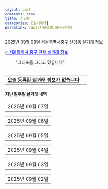 ```yaml
---
layout: post
comments: true
title: 신당동
categories: [실거래가]
permalink: /apt/서울특별시중구신당동
---
```


2025년 09월 08일 <a href="/apt/서울특별시중구">서울특별시중구</a> 신당동 실거래 정보

<a style="color: blue;" href="/apt/서울특별시중구">< 서울특별시 중구 전체 실거래 정보</a>

<script type="text/javascript">
  google.charts.load('current', {'packages':['corechart']});
  google.charts.setOnLoadCallback(drawChart);

  function drawChart() {
    var data = google.visualization.arrayToDataTable([['거래일', '매매', '전월세', '전매'], ['21-01', 0, 2, 0], ['21-02', 0, 1, 0], ['21-03', 0, 1, 0], ['21-04', 0, 1, 0], ['21-05', 0, 1, 0], ['21-06', 0, 2, 0], ['21-07', 5, 23, 0], ['21-08', 24, 87, 0], ['21-09', 18, 92, 0], ['21-10', 14, 78, 0], ['21-11', 10, 82, 0], ['21-12', 4, 93, 0], ['22-01', 5, 93, 0], ['22-02', 6, 115, 0], ['22-03', 7, 114, 0], ['22-04', 14, 88, 0], ['22-05', 13, 86, 0], ['22-06', 8, 99, 0], ['22-07', 2, 89, 0], ['22-08', 0, 19, 0], ['23-07', 0, 4, 0], ['23-08', 0, 1, 0], ['23-09', 0, 2, 0], ['23-10', 5, 14, 0], ['23-11', 12, 85, 0], ['23-12', 13, 99, 0], ['24-01', 1, 5, 0], ['24-02', 0, 3, 0], ['24-03', 0, 1, 0], ['24-04', 0, 2, 0], ['24-05', 0, 1, 0], ['24-06', 0, 1, 0], ['24-07', 0, 2, 0], ['24-08', 11, 18, 0], ['24-09', 21, 92, 0], ['24-10', 31, 25, 31], ['24-11', 2, 0, 2], ['24-12', 33, 33, 33], ['25-01', 38, 38, 38], ['25-02', 63, 63, 63], ['25-03', 97, 97, 97], ['25-04', 49, 49, 49], ['25-05', 55, 55, 55], ['25-06', 110, 110, 110], ['25-07', 19, 19, 19], ['25-08', 23, 23, 23], ['25-09', 4, 4, 4]]);

    var options = {
      title: '최근 1년간 유형별 거래량 추이',
      legend: { position: 'bottom' }
    };

    setTimeout(function() {
        var chart = new google.visualization.LineChart(document.getElementById('columnchart_material'));
        chart.draw(data, (options));
        document.getElementById('loading').style.display = 'none';
    }, 200);

  }
</script>


<div id="loading" style="z-index:20; display: block; margin-left: 35px">"그래프를 그리고 있습니다"</div>
<div id="columnchart_material" style="width: 95%; margin-left: -35px; display: block"></div>
<!--<div style="width: 95%; margin-left: -35px; display: block">
      <script async src="https://pagead2.googlesyndication.com/pagead/js/adsbygoogle.js?client=ca-pub-3485438051770037"
          crossorigin="anonymous"></script>
      <ins class="adsbygoogle"
          style="display:block"
          data-ad-format="fluid"
          data-ad-layout-key="-fb+5w+4e-db+86"
          data-ad-client="ca-pub-3485438051770037"
          data-ad-slot="1827090281"></ins>
      <script>
          (adsbygoogle = window.adsbygoogle || []).push({});
      </script>
</div>-->
<br>
<table>
  <tr>
    <td colspan="4" style="font-weight: bold;"><a href="/apt/서울특별시중구신당동">오늘 등록된 실거래 정보가 없습니다</a> &nbsp;&nbsp;&nbsp; <a style="color: blue; font-size: smaller;" href="/apt/서울특별시중구신당동"></a></td>
  </tr>
    
</table>
    
<div style="margin-top: 20px; margin-bottom: 13px"><b>지난 일주일 실거래 내역</b></div>

  <table style="width: 100%; margin-bottom: 1px">
      <tr class="header">
        <td>2025년 09월 07일</td>
      </tr>
      <tr class="child" style="display: none">
        <td>
            
        <table>
          <tr>
            <td colspan="4" style="font-weight: bold;"><a href="https://search.naver.com/search.naver?query=실거래정보없음">실거래정보없음</a> &nbsp;&nbsp;&nbsp; <a style="color: blue; font-size: smaller;" href="/apt/{real_region}신당동{name_without_space}"></a></td>            
          </tr>

        </table>
    
        </td>
      </tr>
  </table>
    
  <table style="width: 100%; margin-bottom: 1px">
      <tr class="header">
        <td>2025년 09월 06일</td>
      </tr>
      <tr class="child" style="display: none">
        <td>
            
        <table>
          <tr>
            <td colspan="4" style="font-weight: bold;"><a href="https://search.naver.com/search.naver?query=현대">현대</a> &nbsp;&nbsp;&nbsp; <a style="color: blue; font-size: smaller;" href="/apt/서울특별시중구신당동현대">면적별 최고가 ></a></td>            
          </tr>

          <tr>
            <td><a style="color: blue">매매</a></td>
            <td>9층</td>
            <td>139.275㎡</td>
            <td>계약일 2025-09-01</td>
          </tr>
          <tr>
            <td colspan="4"><a style="color: red;">신고가 </a>126,500 (중개거래)<br>기존최고가 125,000</td>
          </tr>
    
          <tr>
            <td><a style="color: blue">매매</a></td>
            <td>5층</td>
            <td>122.275㎡</td>
            <td>계약일 2025-09-04</td>
          </tr>
          <tr>
            <td colspan="4">112,000 (중개거래)</td>
          </tr>
    
          <tr>
            <td><a style="color: darkgreen">전세</a></td>
            <td>9층</td>
            <td>139.275㎡</td>
            <td>계약일 2025-09-01</td>
          </tr>
          <tr>
            <td colspan="4"><a style="color: red;">신고가 </a>126,500<br>기존최고가 125,000</td>
          </tr>
    
          <tr>
            <td><a style="color: darkgreen">전세</a></td>
            <td>5층</td>
            <td>122.275㎡</td>
            <td>계약일 2025-09-04</td>
          </tr>
          <tr>
            <td colspan="4">112,000</td>
          </tr>
    
          <tr>
            <td><a style="color: blue">전매</a></td>
            <td>9층</td>
            <td>139.275㎡</td>
            <td>계약일 2025-09-01</td>
          </tr>
          <tr>
            <td colspan="4"><a style="color: red;">신고가 </a>126,500 (중개거래)<br>기존최고가 125,000</td>
          </tr>
    
          <tr>
            <td><a style="color: blue">전매</a></td>
            <td>5층</td>
            <td>122.275㎡</td>
            <td>계약일 2025-09-04</td>
          </tr>
          <tr>
            <td colspan="4">112,000 (중개거래)</td>
          </tr>
    
        </table>
    
        </td>
      </tr>
  </table>
    
  <table style="width: 100%; margin-bottom: 1px">
      <tr class="header">
        <td>2025년 09월 05일</td>
      </tr>
      <tr class="child" style="display: none">
        <td>
            
        <table>
          <tr>
            <td colspan="4" style="font-weight: bold;"><a href="https://search.naver.com/search.naver?query=래미안하이베르">래미안하이베르</a> &nbsp;&nbsp;&nbsp; <a style="color: blue; font-size: smaller;" href="/apt/서울특별시중구신당동래미안하이베르">면적별 최고가 ></a></td>            
          </tr>

          <tr>
            <td><a style="color: blue">매매</a></td>
            <td>15층</td>
            <td>117㎡</td>
            <td>계약일 2025-08-28</td>
          </tr>
          <tr>
            <td colspan="4"><a style="color: red;">신고가 </a>148,000 (중개거래)<br>기존최고가 147,000</td>
          </tr>
    
        </table>
        <table style="margin-top: 5px">
          <tr>
            <td colspan="4" style="font-weight: bold;"><a href="https://search.naver.com/search.naver?query=삼성">삼성</a> &nbsp;&nbsp;&nbsp; <a style="color: blue; font-size: smaller;" href="/apt/서울특별시중구신당동삼성">면적별 최고가 ></a></td>            
          </tr>
    
          <tr>
            <td><a style="color: blue">매매</a></td>
            <td>17층</td>
            <td>114.91㎡</td>
            <td>계약일 2025-08-19</td>
          </tr>
          <tr>
            <td colspan="4">134,000 (중개거래)</td>
          </tr>
    
          <tr>
            <td><a style="color: blue">매매</a></td>
            <td>10층</td>
            <td>84.96㎡</td>
            <td>계약일 2025-08-29</td>
          </tr>
          <tr>
            <td colspan="4">126,000 (중개거래)</td>
          </tr>
    
        </table>
        <table style="margin-top: 5px">
          <tr>
            <td colspan="4" style="font-weight: bold;"><a href="https://search.naver.com/search.naver?query=신당푸르지오">신당푸르지오</a> &nbsp;&nbsp;&nbsp; <a style="color: blue; font-size: smaller;" href="/apt/서울특별시중구신당동신당푸르지오">면적별 최고가 ></a></td>            
          </tr>
    
          <tr>
            <td><a style="color: blue">매매</a></td>
            <td>6층</td>
            <td>114.48㎡</td>
            <td>계약일 2025-08-30</td>
          </tr>
          <tr>
            <td colspan="4">140,000 (중개거래)</td>
          </tr>
    
        </table>
        <table style="margin-top: 5px">
          <tr>
            <td colspan="4" style="font-weight: bold;"><a href="https://search.naver.com/search.naver?query=약수역더시티">약수역더시티</a> &nbsp;&nbsp;&nbsp; <a style="color: blue; font-size: smaller;" href="/apt/서울특별시중구신당동약수역더시티">면적별 최고가 ></a></td>            
          </tr>
    
          <tr>
            <td><a style="color: blue">매매</a></td>
            <td>8층</td>
            <td>18.86㎡</td>
            <td>계약일 2025-09-02</td>
          </tr>
          <tr>
            <td colspan="4">26,000 (중개거래)</td>
          </tr>
    
        </table>
        <table style="margin-top: 5px">
          <tr>
            <td colspan="4" style="font-weight: bold;"><a href="https://search.naver.com/search.naver?query=약수하이츠">약수하이츠</a> &nbsp;&nbsp;&nbsp; <a style="color: blue; font-size: smaller;" href="/apt/서울특별시중구신당동약수하이츠">면적별 최고가 ></a></td>            
          </tr>
    
          <tr>
            <td><a style="color: blue">매매</a></td>
            <td>8층</td>
            <td>84.88㎡</td>
            <td>계약일 2025-08-29</td>
          </tr>
          <tr>
            <td colspan="4">145,000 (중개거래)</td>
          </tr>
    
          <tr>
            <td><a style="color: blue">매매</a></td>
            <td>19층</td>
            <td>65.37㎡</td>
            <td>계약일 2025-08-24</td>
          </tr>
          <tr>
            <td colspan="4"><a style="color: red;">신고가 </a>123,000 (중개거래)<br>기존최고가 119,500</td>
          </tr>
    
        </table>
        <table style="margin-top: 5px">
          <tr>
            <td colspan="4" style="font-weight: bold;"><a href="https://search.naver.com/search.naver?query=현대">현대</a> &nbsp;&nbsp;&nbsp; <a style="color: blue; font-size: smaller;" href="/apt/서울특별시중구신당동현대">면적별 최고가 ></a></td>            
          </tr>
    
          <tr>
            <td><a style="color: blue">매매</a></td>
            <td>7층</td>
            <td>139.275㎡</td>
            <td>계약일 2025-09-03</td>
          </tr>
          <tr>
            <td colspan="4">122,000 (중개거래)</td>
          </tr>
    
        </table>
        <table style="margin-top: 5px">
          <tr>
            <td colspan="4" style="font-weight: bold;"><a href="https://search.naver.com/search.naver?query=래미안하이베르">래미안하이베르</a> &nbsp;&nbsp;&nbsp; <a style="color: blue; font-size: smaller;" href="/apt/서울특별시중구신당동래미안하이베르">면적별 최고가 ></a></td>            
          </tr>
    
          <tr>
            <td><a style="color: darkgreen">전세</a></td>
            <td>15층</td>
            <td>117㎡</td>
            <td>계약일 2025-08-28</td>
          </tr>
          <tr>
            <td colspan="4"><a style="color: red;">신고가 </a>148,000<br>기존최고가 147,000</td>
          </tr>
    
        </table>
        <table style="margin-top: 5px">
          <tr>
            <td colspan="4" style="font-weight: bold;"><a href="https://search.naver.com/search.naver?query=삼성">삼성</a> &nbsp;&nbsp;&nbsp; <a style="color: blue; font-size: smaller;" href="/apt/서울특별시중구신당동삼성">면적별 최고가 ></a></td>            
          </tr>
    
          <tr>
            <td><a style="color: darkgreen">전세</a></td>
            <td>17층</td>
            <td>114.91㎡</td>
            <td>계약일 2025-08-19</td>
          </tr>
          <tr>
            <td colspan="4">134,000</td>
          </tr>
    
          <tr>
            <td><a style="color: darkgreen">전세</a></td>
            <td>10층</td>
            <td>84.96㎡</td>
            <td>계약일 2025-08-29</td>
          </tr>
          <tr>
            <td colspan="4"><a style="color: red;">신고가 </a>126,000<br>기존최고가 120,000</td>
          </tr>
    
        </table>
        <table style="margin-top: 5px">
          <tr>
            <td colspan="4" style="font-weight: bold;"><a href="https://search.naver.com/search.naver?query=신당푸르지오">신당푸르지오</a> &nbsp;&nbsp;&nbsp; <a style="color: blue; font-size: smaller;" href="/apt/서울특별시중구신당동신당푸르지오">면적별 최고가 ></a></td>            
          </tr>
    
          <tr>
            <td><a style="color: darkgreen">전세</a></td>
            <td>6층</td>
            <td>114.48㎡</td>
            <td>계약일 2025-08-30</td>
          </tr>
          <tr>
            <td colspan="4"><a style="color: red;">신고가 </a>140,000<br>기존최고가 135,000</td>
          </tr>
    
        </table>
        <table style="margin-top: 5px">
          <tr>
            <td colspan="4" style="font-weight: bold;"><a href="https://search.naver.com/search.naver?query=약수역더시티">약수역더시티</a> &nbsp;&nbsp;&nbsp; <a style="color: blue; font-size: smaller;" href="/apt/서울특별시중구신당동약수역더시티">면적별 최고가 ></a></td>            
          </tr>
    
          <tr>
            <td><a style="color: darkgreen">전세</a></td>
            <td>8층</td>
            <td>18.86㎡</td>
            <td>계약일 2025-09-02</td>
          </tr>
          <tr>
            <td colspan="4">26,000</td>
          </tr>
    
        </table>
        <table style="margin-top: 5px">
          <tr>
            <td colspan="4" style="font-weight: bold;"><a href="https://search.naver.com/search.naver?query=약수하이츠">약수하이츠</a> &nbsp;&nbsp;&nbsp; <a style="color: blue; font-size: smaller;" href="/apt/서울특별시중구신당동약수하이츠">면적별 최고가 ></a></td>            
          </tr>
    
          <tr>
            <td><a style="color: darkgreen">전세</a></td>
            <td>8층</td>
            <td>84.88㎡</td>
            <td>계약일 2025-08-29</td>
          </tr>
          <tr>
            <td colspan="4"><a style="color: red;">신고가 </a>145,000<br>기존최고가 138,000</td>
          </tr>
    
          <tr>
            <td><a style="color: darkgreen">전세</a></td>
            <td>19층</td>
            <td>65.37㎡</td>
            <td>계약일 2025-08-24</td>
          </tr>
          <tr>
            <td colspan="4"><a style="color: red;">신고가 </a>123,000<br>기존최고가 119,500</td>
          </tr>
    
        </table>
        <table style="margin-top: 5px">
          <tr>
            <td colspan="4" style="font-weight: bold;"><a href="https://search.naver.com/search.naver?query=현대">현대</a> &nbsp;&nbsp;&nbsp; <a style="color: blue; font-size: smaller;" href="/apt/서울특별시중구신당동현대">면적별 최고가 ></a></td>            
          </tr>
    
          <tr>
            <td><a style="color: darkgreen">전세</a></td>
            <td>7층</td>
            <td>139.275㎡</td>
            <td>계약일 2025-09-03</td>
          </tr>
          <tr>
            <td colspan="4">122,000</td>
          </tr>
    
        </table>
        <table style="margin-top: 5px">
          <tr>
            <td colspan="4" style="font-weight: bold;"><a href="https://search.naver.com/search.naver?query=래미안하이베르">래미안하이베르</a> &nbsp;&nbsp;&nbsp; <a style="color: blue; font-size: smaller;" href="/apt/서울특별시중구신당동래미안하이베르">면적별 최고가 ></a></td>            
          </tr>
    
          <tr>
            <td><a style="color: blue">전매</a></td>
            <td>15층</td>
            <td>117㎡</td>
            <td>계약일 2025-08-28</td>
          </tr>
          <tr>
            <td colspan="4"><a style="color: red;">신고가 </a>148,000 (중개거래)<br>기존최고가 147,000</td>
          </tr>
    
        </table>
        <table style="margin-top: 5px">
          <tr>
            <td colspan="4" style="font-weight: bold;"><a href="https://search.naver.com/search.naver?query=삼성">삼성</a> &nbsp;&nbsp;&nbsp; <a style="color: blue; font-size: smaller;" href="/apt/서울특별시중구신당동삼성">면적별 최고가 ></a></td>            
          </tr>
    
          <tr>
            <td><a style="color: blue">전매</a></td>
            <td>17층</td>
            <td>114.91㎡</td>
            <td>계약일 2025-08-19</td>
          </tr>
          <tr>
            <td colspan="4">134,000 (중개거래)</td>
          </tr>
    
          <tr>
            <td><a style="color: blue">전매</a></td>
            <td>10층</td>
            <td>84.96㎡</td>
            <td>계약일 2025-08-29</td>
          </tr>
          <tr>
            <td colspan="4"><a style="color: red;">신고가 </a>126,000 (중개거래)<br>기존최고가 120,000</td>
          </tr>
    
        </table>
        <table style="margin-top: 5px">
          <tr>
            <td colspan="4" style="font-weight: bold;"><a href="https://search.naver.com/search.naver?query=신당푸르지오">신당푸르지오</a> &nbsp;&nbsp;&nbsp; <a style="color: blue; font-size: smaller;" href="/apt/서울특별시중구신당동신당푸르지오">면적별 최고가 ></a></td>            
          </tr>
    
          <tr>
            <td><a style="color: blue">전매</a></td>
            <td>6층</td>
            <td>114.48㎡</td>
            <td>계약일 2025-08-30</td>
          </tr>
          <tr>
            <td colspan="4"><a style="color: red;">신고가 </a>140,000 (중개거래)<br>기존최고가 135,000</td>
          </tr>
    
        </table>
        <table style="margin-top: 5px">
          <tr>
            <td colspan="4" style="font-weight: bold;"><a href="https://search.naver.com/search.naver?query=약수역더시티">약수역더시티</a> &nbsp;&nbsp;&nbsp; <a style="color: blue; font-size: smaller;" href="/apt/서울특별시중구신당동약수역더시티">면적별 최고가 ></a></td>            
          </tr>
    
          <tr>
            <td><a style="color: blue">전매</a></td>
            <td>8층</td>
            <td>18.86㎡</td>
            <td>계약일 2025-09-02</td>
          </tr>
          <tr>
            <td colspan="4">26,000 (중개거래)</td>
          </tr>
    
        </table>
        <table style="margin-top: 5px">
          <tr>
            <td colspan="4" style="font-weight: bold;"><a href="https://search.naver.com/search.naver?query=약수하이츠">약수하이츠</a> &nbsp;&nbsp;&nbsp; <a style="color: blue; font-size: smaller;" href="/apt/서울특별시중구신당동약수하이츠">면적별 최고가 ></a></td>            
          </tr>
    
          <tr>
            <td><a style="color: blue">전매</a></td>
            <td>8층</td>
            <td>84.88㎡</td>
            <td>계약일 2025-08-29</td>
          </tr>
          <tr>
            <td colspan="4"><a style="color: red;">신고가 </a>145,000 (중개거래)<br>기존최고가 138,000</td>
          </tr>
    
          <tr>
            <td><a style="color: blue">전매</a></td>
            <td>19층</td>
            <td>65.37㎡</td>
            <td>계약일 2025-08-24</td>
          </tr>
          <tr>
            <td colspan="4"><a style="color: red;">신고가 </a>123,000 (중개거래)<br>기존최고가 119,500</td>
          </tr>
    
        </table>
        <table style="margin-top: 5px">
          <tr>
            <td colspan="4" style="font-weight: bold;"><a href="https://search.naver.com/search.naver?query=현대">현대</a> &nbsp;&nbsp;&nbsp; <a style="color: blue; font-size: smaller;" href="/apt/서울특별시중구신당동현대">면적별 최고가 ></a></td>            
          </tr>
    
          <tr>
            <td><a style="color: blue">전매</a></td>
            <td>7층</td>
            <td>139.275㎡</td>
            <td>계약일 2025-09-03</td>
          </tr>
          <tr>
            <td colspan="4">122,000 (중개거래)</td>
          </tr>
    
        </table>
    
        </td>
      </tr>
  </table>
    
  <table style="width: 100%; margin-bottom: 1px">
      <tr class="header">
        <td>2025년 09월 04일</td>
      </tr>
      <tr class="child" style="display: none">
        <td>
            
        <table>
          <tr>
            <td colspan="4" style="font-weight: bold;"><a href="https://search.naver.com/search.naver?query=실거래정보없음">실거래정보없음</a> &nbsp;&nbsp;&nbsp; <a style="color: blue; font-size: smaller;" href="/apt/{real_region}신당동{name_without_space}"></a></td>            
          </tr>

        </table>
    
        </td>
      </tr>
  </table>
    
  <table style="width: 100%; margin-bottom: 1px">
      <tr class="header">
        <td>2025년 09월 03일</td>
      </tr>
      <tr class="child" style="display: none">
        <td>
            
        <table>
          <tr>
            <td colspan="4" style="font-weight: bold;"><a href="https://search.naver.com/search.naver?query=실거래정보없음">실거래정보없음</a> &nbsp;&nbsp;&nbsp; <a style="color: blue; font-size: smaller;" href="/apt/{real_region}신당동{name_without_space}"></a></td>            
          </tr>

        </table>
    
        </td>
      </tr>
  </table>
    
  <table style="width: 100%; margin-bottom: 1px">
      <tr class="header">
        <td>2025년 09월 02일</td>
      </tr>
      <tr class="child" style="display: none">
        <td>
            
        <table>
          <tr>
            <td colspan="4" style="font-weight: bold;"><a href="https://search.naver.com/search.naver?query=실거래정보없음">실거래정보없음</a> &nbsp;&nbsp;&nbsp; <a style="color: blue; font-size: smaller;" href="/apt/{real_region}신당동{name_without_space}"></a></td>            
          </tr>

        </table>
    
        </td>
      </tr>
  </table>
    


